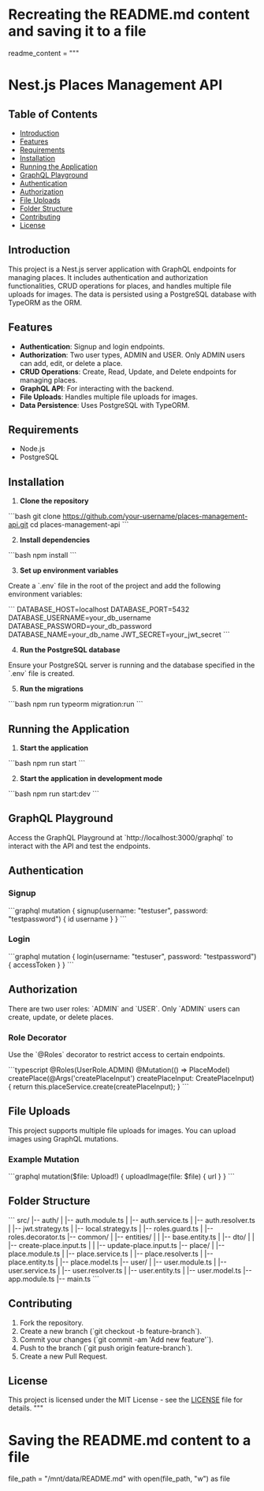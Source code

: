 # Recreating the README.md content and saving it to a file

readme_content = """
# Nest.js Places Management API

## Table of Contents

- [Introduction](#introduction)
- [Features](#features)
- [Requirements](#requirements)
- [Installation](#installation)
- [Running the Application](#running-the-application)
- [GraphQL Playground](#graphql-playground)
- [Authentication](#authentication)
- [Authorization](#authorization)
- [File Uploads](#file-uploads)
- [Folder Structure](#folder-structure)
- [Contributing](#contributing)
- [License](#license)

## Introduction

This project is a Nest.js server application with GraphQL endpoints for managing places. It includes authentication and authorization functionalities, CRUD operations for places, and handles multiple file uploads for images. The data is persisted using a PostgreSQL database with TypeORM as the ORM.

## Features

- **Authentication**: Signup and login endpoints.
- **Authorization**: Two user types, ADMIN and USER. Only ADMIN users can add, edit, or delete a place.
- **CRUD Operations**: Create, Read, Update, and Delete endpoints for managing places.
- **GraphQL API**: For interacting with the backend.
- **File Uploads**: Handles multiple file uploads for images.
- **Data Persistence**: Uses PostgreSQL with TypeORM.

## Requirements

- Node.js
- PostgreSQL

## Installation

1. **Clone the repository**

\`\`\`bash
git clone https://github.com/your-username/places-management-api.git
cd places-management-api
\`\`\`

2. **Install dependencies**

\`\`\`bash
npm install
\`\`\`

3. **Set up environment variables**

Create a \`.env\` file in the root of the project and add the following environment variables:

\`\`\`
DATABASE_HOST=localhost
DATABASE_PORT=5432
DATABASE_USERNAME=your_db_username
DATABASE_PASSWORD=your_db_password
DATABASE_NAME=your_db_name
JWT_SECRET=your_jwt_secret
\`\`\`

4. **Run the PostgreSQL database**

Ensure your PostgreSQL server is running and the database specified in the \`.env\` file is created.

5. **Run the migrations**

\`\`\`bash
npm run typeorm migration:run
\`\`\`

## Running the Application

1. **Start the application**

\`\`\`bash
npm run start
\`\`\`

2. **Start the application in development mode**

\`\`\`bash
npm run start:dev
\`\`\`

## GraphQL Playground

Access the GraphQL Playground at \`http://localhost:3000/graphql\` to interact with the API and test the endpoints.

## Authentication

### Signup

\`\`\`graphql
mutation {
  signup(username: "testuser", password: "testpassword") {
    id
    username
  }
}
\`\`\`

### Login

\`\`\`graphql
mutation {
  login(username: "testuser", password: "testpassword") {
    accessToken
  }
}
\`\`\`

## Authorization

There are two user roles: \`ADMIN\` and \`USER\`. Only \`ADMIN\` users can create, update, or delete places.

### Role Decorator

Use the \`@Roles\` decorator to restrict access to certain endpoints.

\`\`\`typescript
@Roles(UserRole.ADMIN)
@Mutation(() => PlaceModel)
createPlace(@Args('createPlaceInput') createPlaceInput: CreatePlaceInput) {
  return this.placeService.create(createPlaceInput);
}
\`\`\`

## File Uploads

This project supports multiple file uploads for images. You can upload images using GraphQL mutations.

### Example Mutation

\`\`\`graphql
mutation($file: Upload!) {
  uploadImage(file: $file) {
    url
  }
}
\`\`\`

## Folder Structure

\`\`\`
src/
|-- auth/
|   |-- auth.module.ts
|   |-- auth.service.ts
|   |-- auth.resolver.ts
|   |-- jwt.strategy.ts
|   |-- local.strategy.ts
|   |-- roles.guard.ts
|   |-- roles.decorator.ts
|-- common/
|   |-- entities/
|   |   |-- base.entity.ts
|   |-- dto/
|   |   |-- create-place.input.ts
|   |   |-- update-place.input.ts
|-- place/
|   |-- place.module.ts
|   |-- place.service.ts
|   |-- place.resolver.ts
|   |-- place.entity.ts
|   |-- place.model.ts
|-- user/
|   |-- user.module.ts
|   |-- user.service.ts
|   |-- user.resolver.ts
|   |-- user.entity.ts
|   |-- user.model.ts
|-- app.module.ts
|-- main.ts
\`\`\`

## Contributing

1. Fork the repository.
2. Create a new branch (\`git checkout -b feature-branch\`).
3. Commit your changes (\`git commit -am 'Add new feature'\`).
4. Push to the branch (\`git push origin feature-branch\`).
5. Create a new Pull Request.

## License

This project is licensed under the MIT License - see the [LICENSE](LICENSE) file for details.
"""

# Saving the README.md content to a file
file_path = "/mnt/data/README.md"
with open(file_path, "w") as file
